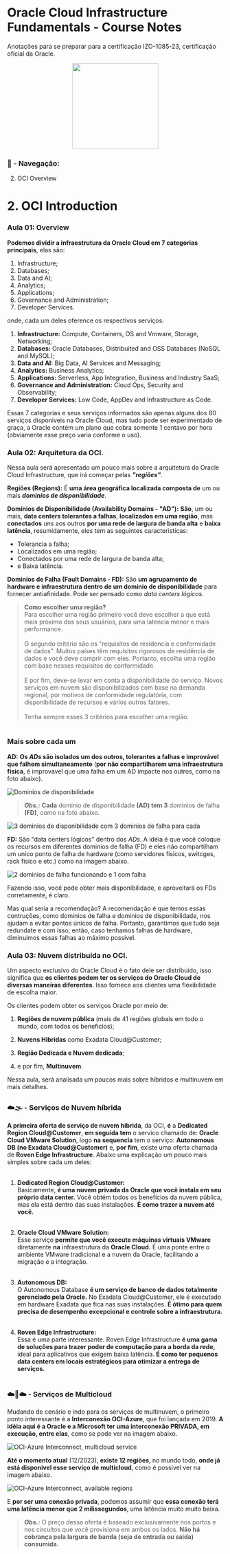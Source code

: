 # Oracle Cloud Infrastructure Fundamentals - Course Notes
Anotações para se preparar para a certificação IZO-1085-23, certificação oficial da Oracle.


<div style="display: flex; justify-content: center">
    <img src="https://images.credly.com/images/27db49f3-8bae-4314-8a84-884935b569db/50_Oracle_Cloud_Infrastructure.png" width="200"/>
</div>

### 🧭 - Navegação:
2. OCI Overview

###
# 2. OCI Introduction

### Aula 01: Overview

**Podemos dividir a infraestrutura da Oracle Cloud em 7 categorias principais**, elas são:

1. Infrastructure;
2. Databases;
3. Data and AI;
4. Analytics;
5. Applications;
6. Governance and Administration;
7. Developer Services.

onde, cada um deles oference os respectivos serviços:

1. **Infrastructure:** Compute, Containers, OS and Vmware, Storage, Networking;
2. **Databases:** Oracle Databases, Distribuited and OSS Databases (NoSQL and MySQL);
3. **Data and AI:** Big Data, AI Services and Messaging; 
4. **Analytics:** Business Analytics;
5. **Applications:** Serverless, App Integration, Business and Industry SaaS;
6. **Governance and Administration:** Cloud Ops, Security and Observability;
7. **Developer Services:** Low Code, AppDev and Infrastructure as Code.

Essas 7 categorias e seus serviços informados são apenas alguns dos 80 serviços disponiveis na Oracle Cloud, mas tudo pode ser experimentado de graça, a Oracle contém um plano que cobra somente 1 centavo por hora (obviamente esse preço varia conforme o uso).

### Aula 02: Arquitetura da OCI.

Nessa aula será apresentado um pouco mais sobre a arquitetura da Oracle Cloud Infrastructure, que irá começar pelas ***"regiões"***.

**Regiões (Regions):** É **uma área geográfica localizada composta de** um ou mais ***domìnios de disponibilidade***.

**Domínios de Disponibilidade (Availability Domains - "AD"):** **São**, um ou mais, **data centers tolerantes a falhas**, **localizados em uma região**, mas **conectados** uns aos outros **por uma rede de largura de banda alta** e **baixa latência**, resumidamente, eles tem as seguintes caracteristicas:

- Tolerancia a falha;
- Localizados em uma região;
- Conectados por uma rede de largura de banda alta;
- e Baixa latência.

**Dominios de Falha (Fault Domains - FD):** São **um agrupamento de hardware e infraestrutura dentro de um dominio de disponibilidade** para fornecer antiafinidade. Pode ser pensado como *data centers lógicos.*


> **Como escolher uma região?** </br>
 Para escolher uma região primeiro você deve escolher a que está mais próximo dos seus usuários, para uma latencia menor e mais performance. </br></br>
 O segundo critério são os "requisitos de residencia e conformidade de dados". Muitos países têm requisitos rigorosos de residência de dados e você deve cumprir com eles. Portanto, escolha uma região com base nesses requisitos de conformidade. </br></br>
 E por fim, deve-se levar em conta a disponibilidade do serviço. Novos serviços em nuvem são disponibilizados com base na demanda regional, por motivos de conformidade regulatória, com disponibilidade de recursos e vários outros fatores. </br></br>
 Tenha sempre esses 3 critérios para escolher uma região.

#

### Mais sobre cada um

**AD:** **Os *ADs* são isolados um dos outros, tolerantes a falhas e improvável que falhem simultaneamente** (**por não compartilharem uma infraestrutura fisica**, é improvavel que uma falha em um AD impacte nos outros, como na foto abaixo).

![Dominios de disponibilidade](image.png)

> ***Obs.:*** **Cada** dominio de disponibilidade **(AD) tem 3** dominios de falha **(FD)**, como na foto abaixo.

![3 dominios de disponibilidade com 3 dominios de falha para cada](image-1.png)

**FD:** São "data centers lógicos" dentro dos *ADs*. A idéia é que você coloque os recursos em diferentes dominios de falha (FD) e eles não compartilham um unico ponto de falha de hardware (como servidores fisicos, switcges, rack fisico e etc.) como na imagem abaixo.

![2 dominios de falha funcionando e 1 com falha](image-2.png)

Fazendo isso, você pode obter mais disponibilidade, e aproveitará os FDs corretamente, é claro.

Mas qual seria a recomendação? A recomendação é que temos essas contruções, como dominios de falha e dominios de disponibilidade, nos ajudam a evitar pontos únicos de falha. Portanto, garantimos que tudo seja redundate e com isso, então, caso tenhamos falhas de hardware, diminuimos essas falhas ao máximo possivel.

### Aula 03: Nuvem distribuida no OCI.

Um aspecto exclusivo do Oracle Cloud é o fato dele ser distribuido, isso significa que **os clientes podem ter os serviços do Oracle Cloud de diversas maneiras diferentes**. Isso fornece aos clientes uma flexibilidade de escolha maior.

Os clientes podem obter os serviços Oracle por meio de:

1. **Regiões de nuvem pública** (mais de 41 regiões globais em todo o mundo, com todos os beneficios);

2. **Nuvens Hibridas** como Exadata Cloud@Customer;

3. **Região Dedicada e Nuvem dedicada**;

4. e por fim, **Multinuvem**.

Nessa aula, será analisada um poucos mais sobre híbridos e multinuvem em mais detalhes.

##

### ☁️🌫 - Serviços de Nuvem híbrida

**A primeira oferta de serviço de nuvem hibrida**, da OCI, **é** a **Dedicated Region Cloud@Customer**, **em seguida tem** o servico chamado de: **Oracle Cloud VMware Solution**, logo **na sequencia** tem o serviço: **Autonomous DB (no Exadata Cloud@Customer)** e, **por fim**, existe uma oferta chamada de **Roven Edge Infrastructure**. Abaixo uma explicação um pouco mais simples sobre cada um deles:</br></br>

1. **Dedicated Region Cloud@Customer:** </br> Basicamente, **é uma nuvem privada da Oracle que você instala em seu próprio data center.** Você obtém todos os benefícios da nuvem pública, mas ela está dentro das suas instalações. **É como trazer a nuvem até você.**</br></br>

2. **Oracle Cloud VMware Solution:** </br> Esse serviço **permite que você execute máquinas virtuais VMware** diretamente **na** infraestrutura da **Oracle Cloud.** É uma ponte entre o ambiente VMware tradicional e a nuvem da Oracle, facilitando a migração e a integração.</br></br>

3. **Autonomous DB:** </br> O Autonomous Database **é um serviço de banco de dados totalmente gerenciado pela Oracle.** No Exadata Cloud@Customer, ele é executado em hardware Exadata que fica nas suas instalações. **É ótimo para quem precisa de desempenho excepcional e controle sobre a infraestrutura.**</br></br>

4. **Roven Edge Infrastructure:** </br> Essa é uma parte interessante. Roven Edge Infrastructure **é uma gama de soluções para trazer poder de computação para a borda da rede,** ideal para aplicativos que exigem baixa latência. **É como ter pequenos data centers em locais estratégicos para otimizar a entrega de serviços.**</br></br>

### ☁️🔄☁️ - Serviços de Multicloud

Mudando de cenário e indo para os serviços de multinuvem, o primeiro ponto interessante é a **Interconexão OCI-Azure**, que foi lançada em 2019. **A idéia aqui é a Oracle e a Microsoft ter uma interconexão PRIVADA, em execução, entre elas**, como se pode ver na imagem abaixo.

![OCI-Azure Interconnect, multicloud service](image-3.png)

**Até o momento atual** (12/2023), **existe 12 regiões**, no mundo todo, **onde já está disponivel esse serviço de multicloud**, como é possivel ver na imagem abaixo.

![OCI-Azure Interconnect, available regions](image-4.png)

E **por ser uma conexão privada**, podemos assumir que **essa conexão terá uma latência menor que 2 milissegundos**, uma latência muito muito baixa.

> ***Obs.:*** O preço dessa oferta é baseado exclusivamente nos portos e nos circuitos que você provisiona em ambos os lados. **Não há cobrança pela largura de banda (seja de entrada ou saida) consumida.**